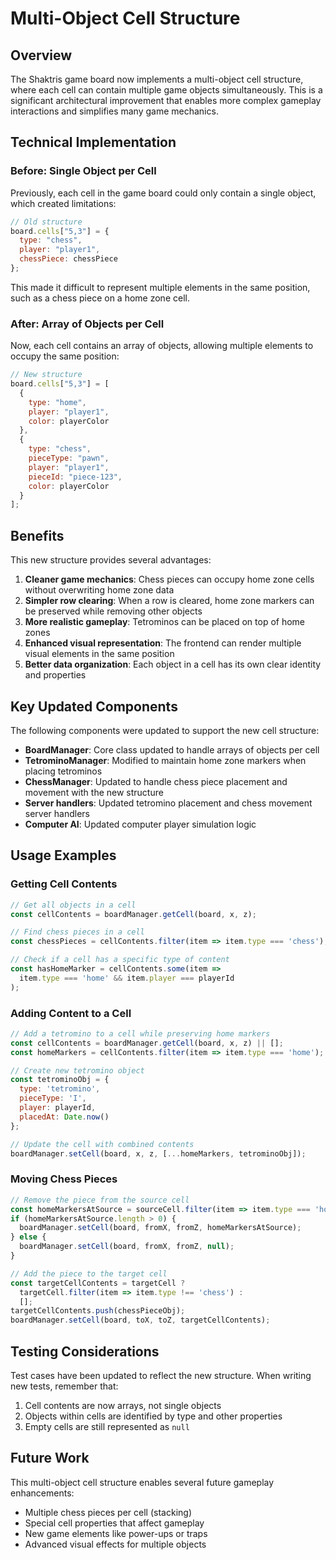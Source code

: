 # Multi-Object Cell Structure

## Overview

The Shaktris game board now implements a multi-object cell structure, where each cell can contain multiple game objects simultaneously. This is a significant architectural improvement that enables more complex gameplay interactions and simplifies many game mechanics.

## Technical Implementation

### Before: Single Object per Cell

Previously, each cell in the game board could only contain a single object, which created limitations:

```javascript
// Old structure 
board.cells["5,3"] = {
  type: "chess",
  player: "player1",
  chessPiece: chessPiece
};
```

This made it difficult to represent multiple elements in the same position, such as a chess piece on a home zone cell.

### After: Array of Objects per Cell

Now, each cell contains an array of objects, allowing multiple elements to occupy the same position:

```javascript
// New structure
board.cells["5,3"] = [
  { 
    type: "home", 
    player: "player1",
    color: playerColor 
  },
  { 
    type: "chess", 
    pieceType: "pawn",
    player: "player1",
    pieceId: "piece-123",
    color: playerColor 
  }
];
```

## Benefits

This new structure provides several advantages:

1. **Cleaner game mechanics**: Chess pieces can occupy home zone cells without overwriting home zone data
2. **Simpler row clearing**: When a row is cleared, home zone markers can be preserved while removing other objects
3. **More realistic gameplay**: Tetrominos can be placed on top of home zones
4. **Enhanced visual representation**: The frontend can render multiple visual elements in the same position
5. **Better data organization**: Each object in a cell has its own clear identity and properties

## Key Updated Components

The following components were updated to support the new cell structure:

- **BoardManager**: Core class updated to handle arrays of objects per cell
- **TetrominoManager**: Modified to maintain home zone markers when placing tetrominos
- **ChessManager**: Updated to handle chess piece placement and movement with the new structure
- **Server handlers**: Updated tetromino placement and chess movement server handlers
- **Computer AI**: Updated computer player simulation logic

## Usage Examples

### Getting Cell Contents

```javascript
// Get all objects in a cell
const cellContents = boardManager.getCell(board, x, z);

// Find chess pieces in a cell
const chessPieces = cellContents.filter(item => item.type === 'chess');

// Check if a cell has a specific type of content
const hasHomeMarker = cellContents.some(item => 
  item.type === 'home' && item.player === playerId
);
```

### Adding Content to a Cell

```javascript
// Add a tetromino to a cell while preserving home markers
const cellContents = boardManager.getCell(board, x, z) || [];
const homeMarkers = cellContents.filter(item => item.type === 'home');

// Create new tetromino object
const tetrominoObj = {
  type: 'tetromino',
  pieceType: 'I',
  player: playerId,
  placedAt: Date.now()
};

// Update the cell with combined contents
boardManager.setCell(board, x, z, [...homeMarkers, tetrominoObj]);
```

### Moving Chess Pieces

```javascript
// Remove the piece from the source cell
const homeMarkersAtSource = sourceCell.filter(item => item.type === 'home');
if (homeMarkersAtSource.length > 0) {
  boardManager.setCell(board, fromX, fromZ, homeMarkersAtSource);
} else {
  boardManager.setCell(board, fromX, fromZ, null);
}

// Add the piece to the target cell
const targetCellContents = targetCell ? 
  targetCell.filter(item => item.type !== 'chess') : 
  [];
targetCellContents.push(chessPieceObj);
boardManager.setCell(board, toX, toZ, targetCellContents);
```

## Testing Considerations

Test cases have been updated to reflect the new structure. When writing new tests, remember that:

1. Cell contents are now arrays, not single objects
2. Objects within cells are identified by type and other properties
3. Empty cells are still represented as `null`

## Future Work

This multi-object cell structure enables several future gameplay enhancements:

- Multiple chess pieces per cell (stacking)
- Special cell properties that affect gameplay
- New game elements like power-ups or traps
- Advanced visual effects for multiple objects 